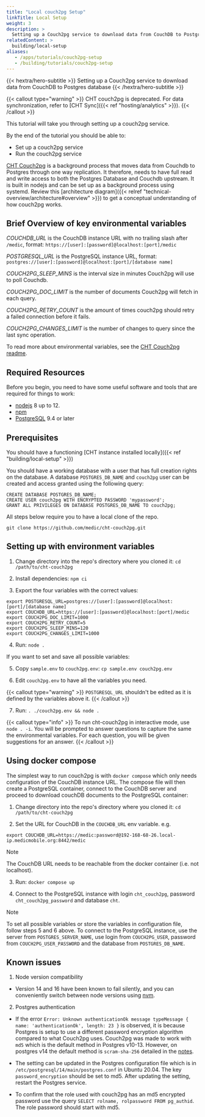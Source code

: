 ```yaml
---
title: "Local couch2pg Setup"
linkTitle: Local Setup
weight: 3
description: >
  Setting up a Couch2pg service to download data from CouchDB to Postgres database
relatedContent: >
  building/local-setup
aliases:
   - /apps/tutorials/couch2pg-setup
   - /building/tutorials/couch2pg-setup
---
```


{{< hextra/hero-subtitle >}}
   Setting up a Couch2pg service to download data from CouchDB to Postgres database
{{< /hextra/hero-subtitle >}}

{{< callout type="warning" >}}
  CHT couch2pg is deprecated. For data synchronization, refer to [CHT Sync]({{< ref "hosting/analytics" >}}).
{{< /callout >}}

This tutorial will take you through setting up a couch2pg service.

By the end of the tutorial you should be able to:

- Set up a couch2pg service
- Run the couch2pg service

[CHT Couch2pg](https://github.com/medic/cht-couch2pg) is a background process that moves data from Couchdb to Postgres through one way replication. It therefore, needs to have full read and write access to both the Postgres Database and Couchdb upstream.  It is built in nodejs and can be set up as a background process using systemd. Review this [architecture diagram]({{< relref "technical-overview/architecture#overview" >}}) to get a conceptual understanding of how couch2pg works.

## Brief Overview of key environmental variables

*COUCHDB_URL* is the CouchDB instance URL with no trailing slash after `/medic`, format: `https://[user]:[password]@localhost:[port]/medic`

*POSTGRESQL_URL* is the PostgreSQL instance URL, format: `postgres://[user]:[password]@localhost:[port]/[database name]`

*COUCH2PG_SLEEP_MINS* is the interval size in minutes Couch2pg will use to poll Couchdb.

*COUCH2PG_DOC_LIMIT* is the number of documents Couch2pg will fetch in each query.

*COUCH2PG_RETRY_COUNT* is the amount of times couch2pg should retry a failed connection before it fails.

*COUCH2PG_CHANGES_LIMIT* is the number of changes to query since the last sync operation.

To read more about environmental variables, see the [CHT Couch2pg readme](https://github.com/medic/cht-couch2pg#readme).

## Required Resources

Before you begin, you need to have some useful software and tools that are required for things to work:

* [nodejs](https://nodejs.org/en/) 8 up to 12. 
* [npm](https://www.npmjs.com/get-npm)
* [PostgreSQL](https://www.postgresql.org/) 9.4 or later

## Prerequisites
You should have a functioning [CHT instance installed locally]({{< ref "building/local-setup" >}})

You should have a working database with a user that has full creation rights on the database. A database `POSTGRES_DB_NAME` and `couch2pg` user can be created and access granted using the following query:
```
CREATE DATABASE POSTGRES_DB_NAME;
CREATE USER couch2pg WITH ENCRYPTED PASSWORD 'mypassword';
GRANT ALL PRIVILEGES ON DATABASE POSTGRES_DB_NAME TO couch2pg;
```

All steps below require you to have a local clone of the repo.
```shell
git clone https://github.com/medic/cht-couch2pg.git
```

## Setting up with environment variables

1. Change directory into the repo's directory where you cloned it: `cd /path/to/cht-couch2pg`

2. Install dependencies: `npm ci`

3. Export the four variables with the correct values:
```shell
export POSTGRESQL_URL=postgres://[user]:[password]@localhost:[port]/[database name]
export COUCHDB_URL=https://[user]:[password]@localhost:[port]/medic
export COUCH2PG_DOC_LIMIT=1000
export COUCH2PG_RETRY_COUNT=5
export COUCH2PG_SLEEP_MINS=120
export COUCH2PG_CHANGES_LIMIT=1000
```

4. Run: `node .`

If you want to set and save all possible variables:

5. Copy `sample.env` to `couch2pg.env`: `cp sample.env couch2pg.env`

6. Edit `couch2pg.env` to have all the variables you need.

{{< callout type="warning" >}}
  `POSTGRESQL_URL` shouldn't be edited as it is defined by the variables above it.
{{< /callout >}}

7. Run: `. ./couch2pg.env && node .`

{{< callout type="info" >}}
  To run cht-couch2pg in interactive mode, use `node . -i`. You will be prompted to answer questions to capture the same the environmental variables. For each question, you will be given suggestions for an answer. 
{{< /callout >}}

## Using docker compose

The simplest way to run couch2pg is with `docker compose` which only needs configuration of the CouchDB instance URL. The compose file will then create a PostgreSQL container, connect to the CouchDB server and proceed to download couchDB documents to the PostgreSQL container:

1. Change directory into the repo's directory where you cloned it: `cd /path/to/cht-couch2pg`

2. Set the URL for CouchDB in the `COUCHDB_URL` env variable. e.g.
```shell
export COUCHDB_URL=https://medic:password@192-168-68-26.local-ip.medicmobile.org:8442/medic
```

> [!NOTE]
> The CouchDB URL needs to be reachable from the docker container (i.e. not localhost).

3. Run: `docker compose up`

4. Connect to the PostgreSQL instance with login `cht_couch2pg`, password `cht_couch2pg_password` and database `cht`.

> [!NOTE]
> To set all possible variables or store the variables in configuration file, follow steps 5 and 6 above. To connect to the PostgreSQL instance, use the server from `POSTGRES_SERVER_NAME`, use login from `COUCH2PG_USER`, password from `COUCH2PG_USER_PASSWORD` and the database from `POSTGRES_DB_NAME`.

## Known issues

1. Node version compatibility
  - Version 14 and 16 have been known to fail silently, and you can conveniently switch between node versions using [nvm](https://github.com/nvm-sh/nvm).

2. Postgres authentication
  - If the error `Error: Unknown authenticationOk message typeMessage { name: 'authenticationOk', length: 23 }` is observed, it is because Postgres is setup to use a different password encryption algorithm compared to what Couch2pg uses. Couch2pg was made to work with `md5` which is the default method in Postgres v10-13. However, on postgres v14 the default method is `scram-sha-256` detailed in the [notes](https://postgresqlco.nf/doc/en/param/password_encryption/14/).

  - The setting can be updated in the Postgres configuration file which is in `/etc/postgresql/14/main/postgres.conf` in Ubuntu 20.04. The key `password_encryption` should be set to md5. After updating the setting, restart the Postgres service.

  - To confirm that the role used with couch2pg has an md5 encrypted password use the query `SELECT rolname, rolpassword FROM pg_authid`. The role password should start with md5.
  